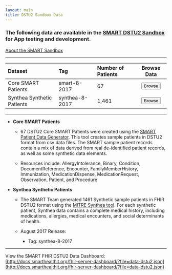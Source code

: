 ```yaml
---
layout: main
title: DSTU2 Sandbox Data
---
```


### The following data are available in the [SMART DSTU2 Sandbox](https://sandbox.smarthealthit.org/smartdstu2) for App testing and development.
[About the SMART Sandbox](http://docs.smarthealthit.org/sandbox/)

 ---
 
 | Dataset|Tag|Number of Patients| Browse Data|
| :-------------|:--------|:-------|:--------:|
| Core SMART Patients |smart-8-2017 |67  |<button href="#" class="open-picker" data-tags="smart-8-2017" data-stu="dstu2-open-sandbox">Browse</button>|
| Synthea Synthetic Patients | synthea-8-2017 |1,461 |<button href="#" class="open-picker" data-tags="synthea-8-2017" data-stu="dstu2-open-sandbox">Browse</button>|


---

 
* **Core SMART Patients** 
  * 67 DSTU2 Core SMART Patients were created using the [SMART Patient Data Generator](https://github.com/smart-on-fhir/sample-patients). This tool creates sample patients in DSTU2 format from csv data files. The SMART sample patient records contain a mix of data derived from real de-identified patient records, as well as some synthetic data elements. 
  
  * Resources include: AllergyIntolerance, Binary, Condition, DocumentReference, Encounter, FamilyMemberHistory, Immunization, MedicationDispense, MedicationRequest, Observation, Patient, and Procedure

* **Synthea Synthetic Patients** 
  * The SMART Team generated 1461 Synthetic sample patients in FHIR DSTU2 format using the [MITRE Synthea tool](https://synthetichealth.github.io/synthea/). For each synthetic patient, Synthea data contains a complete medical history, including medications, allergies, medical encounters, and social determinants of health. 
  
  * August 2017 Release:
    * Tag: synthea-8-2017
 
 ---
 
 View the SMART FHIR DSTU2 Data Dashboard: [http://docs.smarthealthit.org/fhir-server-dashboard/?file=data-dstu2.json](http://docs.smarthealthit.org/fhir-server-dashboard/?file=data-dstu2.json)
 
